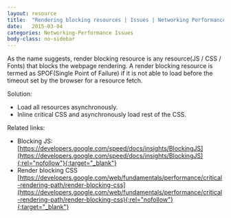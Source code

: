```yaml
---
layout: resource
title:  "Rendering blocking resources | Issues | Networking Performance"
date:   2015-03-04
categories: Networking-Performance Issues
body-class: no-sidebar
---
```


As the name suggests, render blocking resource is any resource(JS / CSS / Fonts) that blocks the webpage rendering. A render blocking resource is termed as SPOF(Single Point of Failure) if it is not able to load before the timeout set by the browser for a resource fetch.

Solution:

* Load all resources asynchronously.
* Inline critical CSS and asynchronously load rest of the CSS.

Related links:

* Blocking JS: [https://developers.google.com/speed/docs/insights/BlockingJS](https://developers.google.com/speed/docs/insights/BlockingJS){:rel="nofollow"}{:target="_blank"}
* Render blocking CSS [https://developers.google.com/web/fundamentals/performance/critical-rendering-path/render-blocking-css](https://developers.google.com/web/fundamentals/performance/critical-rendering-path/render-blocking-css){:rel="nofollow"}{:target="_blank"}
